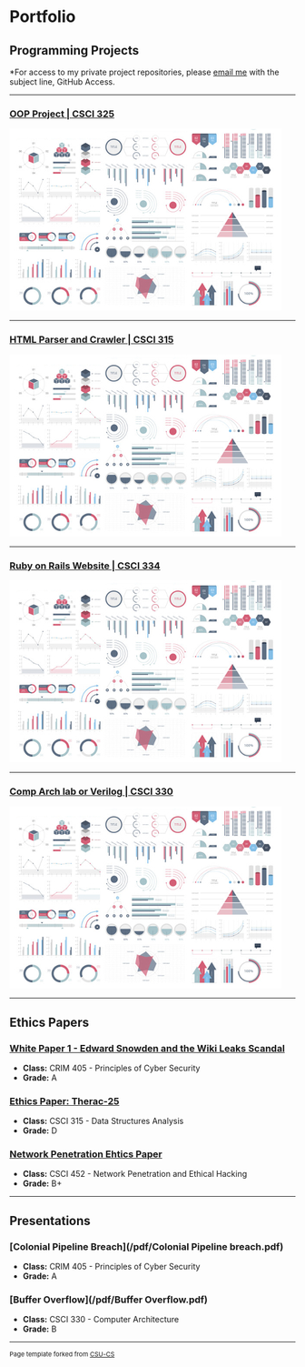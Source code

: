 Portfolio
=========

Programming Projects
--------------------

*For access to my private project repositories, please [email me](mailto:example@csustudent.net?subject=GitHub%20Access) with the subject line, GitHub Access.

---
### [OOP Project | CSCI 325](/project1.md)

![Project 1 Thumbnail Name](images/dummy_thumbnail.jpg)

---
### [HTML Parser and Crawler | CSCI 315]()

![Project 2 Thumbnail Name](images/dummy_thumbnail.jpg)

---
### [Ruby on Rails Website | CSCI 334](project1)

![Project 3 Thumbnail Name](images/dummy_thumbnail.jpg)

---
### [Comp Arch lab or Verilog | CSCI 330](project1)

![Project 4 Thumbnail Name](images/dummy_thumbnail.jpg)

---

Ethics Papers
-------------

### [White Paper 1 - Edward Snowden and the Wiki Leaks Scandal](/pdf/White_Paper_1_Edward_Snowden.pdf)

-   **Class:** CRIM 405 - Principles of Cyber Security
-   **Grade:** A

### [Ethics Paper: Therac-25](/pdf/Ethics_Paper.pdf)

-   **Class:** CSCI 315 - Data Structures Analysis
-   **Grade:** D

### [Network Penetration Ehtics Paper](/pdf/Network_Pen_Ethics_Paper.pdf)

-   **Class:** CSCI 452 - Network Penetration and Ethical Hacking
-   **Grade:** B+

---

Presentations
-------------

### [Colonial Pipeline Breach](/pdf/Colonial Pipeline breach.pdf)

- **Class:** CRIM 405 - Principles of Cyber Security
- **Grade:** A


### [Buffer Overflow](/pdf/Buffer Overflow.pdf)

- **Class:** CSCI 330 - Computer Architecture
- **Grade:** B

---

<p style="font-size:11px">Page template forked from <a href="https://github.com/csu-cs/csci-portfolio">CSU-CS</a></p>
<!-- Remove above link if you don't want to attributive -->
